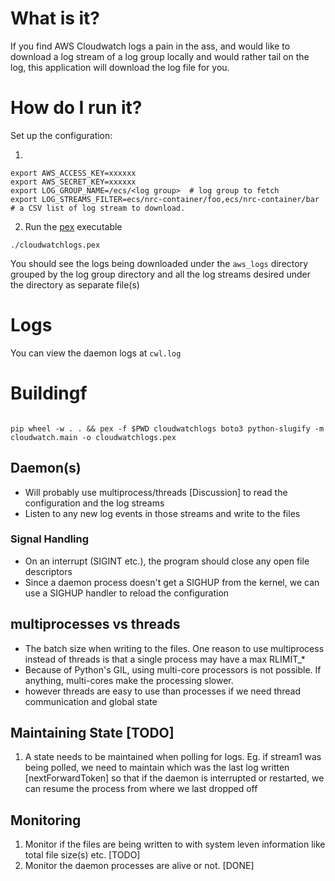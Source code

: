 # What is it?

If you find AWS Cloudwatch logs a pain in the ass, and would like to download a log stream of a log group locally
and would rather tail on the log, this application will download the log file for you.   

# How do I run it?
Set up the configuration:

1. 
```
export AWS_ACCESS_KEY=xxxxxx
export AWS_SECRET_KEY=xxxxxx 
export LOG_GROUP_NAME=/ecs/<log group>  # log group to fetch
export LOG_STREAMS_FILTER=ecs/nrc-container/foo,ecs/nrc-container/bar  # a CSV list of log stream to download.
```


2. Run the [pex](https://pex.readthedocs.io/en/stable/) executable
```
./cloudwatchlogs.pex 
```

You should see the logs being downloaded under the `aws_logs` directory grouped by the log group directory and all the log streams desired under the directory as separate file(s)

# Logs
You can view the daemon logs at `cwl.log`


# Buildingf
```

pip wheel -w . . && pex -f $PWD cloudwatchlogs boto3 python-slugify -m cloudwatch.main -o cloudwatchlogs.pex
```

## Daemon(s)

* Will probably use multiprocess/threads [Discussion] to read the configuration and the log streams
* Listen to any new log events in those streams and write to the files

### Signal Handling
* On an interrupt (SIGINT etc.), the program should close any open file descriptors
* Since a daemon process doesn't get a SIGHUP from the kernel, we can use a SIGHUP handler to reload the configuration

## multiprocesses vs threads
* The batch size when writing to the files. One reason to use multiprocess instead of threads is that a single
process may have a max RLIMIT_*
* Because of Python's GIL, using multi-core processors is not possible. If anything, multi-cores make the processing slower.
* however threads are easy to use than processes if we need thread communication and global state

## Maintaining State [TODO]
1. A state needs to be maintained when polling for logs.
Eg. if stream1 was being polled, we need to maintain which was the last log written [nextForwardToken]
so that if the daemon is interrupted or restarted, we can resume the process from where we last dropped off

## Monitoring
1. Monitor if the files are being written to with system leven information like total file size(s) etc. [TODO]
2. Monitor the daemon processes are alive or not. [DONE]
